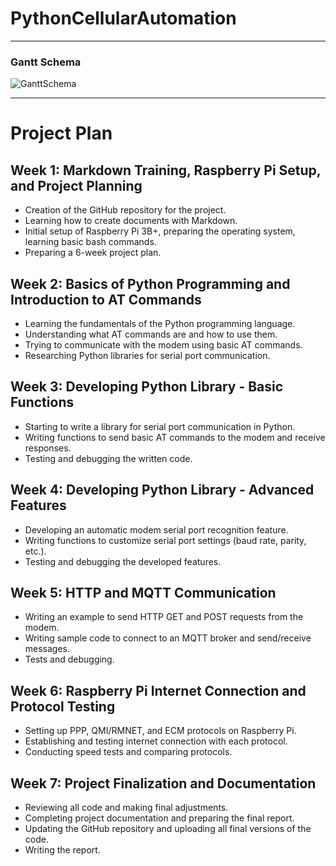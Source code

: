 # PythonCellularAutomation
---------------------------------------------------------------

### Gantt Schema


![GanttSchema](https://github.com/resulozdemir/PythonCellularAutomation/assets/102479969/3059408f-bdf8-48ac-bd49-aed581989e56)


---


# Project Plan

## Week 1: Markdown Training, Raspberry Pi Setup, and Project Planning
- Creation of the GitHub repository for the project.
- Learning how to create documents with Markdown.
- Initial setup of Raspberry Pi 3B+, preparing the operating system, learning basic bash commands.
- Preparing a 6-week project plan.

## Week 2: Basics of Python Programming and Introduction to AT Commands
- Learning the fundamentals of the Python programming language.
- Understanding what AT commands are and how to use them.
- Trying to communicate with the modem using basic AT commands.
- Researching Python libraries for serial port communication.

## Week 3: Developing Python Library - Basic Functions
- Starting to write a library for serial port communication in Python.
- Writing functions to send basic AT commands to the modem and receive responses.
- Testing and debugging the written code.

## Week 4: Developing Python Library - Advanced Features
- Developing an automatic modem serial port recognition feature.
- Writing functions to customize serial port settings (baud rate, parity, etc.).
- Testing and debugging the developed features.

## Week 5: HTTP and MQTT Communication
- Writing an example to send HTTP GET and POST requests from the modem.
- Writing sample code to connect to an MQTT broker and send/receive messages.
- Tests and debugging.

## Week 6: Raspberry Pi Internet Connection and Protocol Testing
- Setting up PPP, QMI/RMNET, and ECM protocols on Raspberry Pi.
- Establishing and testing internet connection with each protocol.
- Conducting speed tests and comparing protocols.

## Week 7: Project Finalization and Documentation
- Reviewing all code and making final adjustments.
- Completing project documentation and preparing the final report.
- Updating the GitHub repository and uploading all final versions of the code.
- Writing the report.
